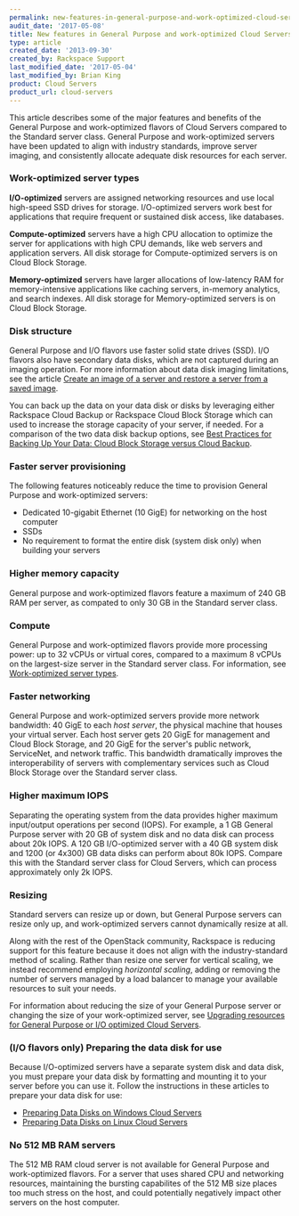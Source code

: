 ```yaml
---
permalink: new-features-in-general-purpose-and-work-optimized-cloud-servers/
audit_date: '2017-05-08'
title: New features in General Purpose and work-optimized Cloud Servers
type: article
created_date: '2013-09-30'
created_by: Rackspace Support
last_modified_date: '2017-05-04'
last_modified_by: Brian King
product: Cloud Servers
product_url: cloud-servers
---
```


This article describes some of the major features and benefits of the
General Purpose and work-optimized flavors of Cloud
Servers compared to the Standard server class. General Purpose and work-optimized servers have been updated to align
with industry standards, improve server imaging, and consistently
allocate adequate disk resources for each server.

### Work-optimized server types

**I/O-optimized** servers are assigned networking resources and use
local high-speed SSD drives for storage. I/O-optimized servers work best
for applications that require frequent or sustained disk access, like
databases.

**Compute-optimized** servers have a high CPU allocation to optimize the
server for applications with high CPU demands, like web servers and
application servers. All disk storage for Compute-optimized servers is
on Cloud Block Storage.

**Memory-optimized** servers have larger allocations of low-latency RAM
for memory-intensive applications like caching servers, in-memory
analytics, and search indexes. All disk storage for Memory-optimized
servers is on Cloud Block Storage.

### Disk structure

General Purpose and I/O flavors use faster solid state
drives (SSD). I/O flavors also have secondary data disks, which are not captured during an imaging operation. For more information about data disk imaging limitations, see the article [Create an image of a server and restore a server from a saved image](/how-to/create-an-image-of-a-server-and-restore-a-server-from-a-saved-image).

You can back up the data on your data disk or disks by leveraging either
Rackspace Cloud Backup or Rackspace Cloud Block Storage which
can used to increase the storage capacity of your server, if
needed. For a comparison of the two data disk backup options, see [Best Practices for Backing Up Your Data: Cloud Block Storage versus Cloud Backup](/how-to/best-practices-for-backing-up-your-data-cloud-block-storage-versus-cloud-backup).

### Faster server provisioning

The following features noticeably reduce the time to provision General
Purpose and work-optimized servers:

-   Dedicated 10-gigabit Ethernet (10 GigE) for networking on the host
    computer
-   SSDs
-   No requirement to format the entire disk (system disk only) when
    building your servers

### Higher memory capacity

General purpose and work-optimized flavors feature a maximum of 240 GB RAM per server, as compated to only 30 GB in the Standard
server class.

### Compute

General Purpose and work-optimized flavors provide more processing
power: up to 32 vCPUs or virtual cores, compared to a maximum 8 vCPUs on
the largest-size server in the Standard server class. For information,
see [Work-optimized server types](#work-optimized-server-types).

### Faster networking

General Purpose and work-optimized servers provide more network
bandwidth: 40 GigE to each *host server*, the
physical machine that houses your virtual server. Each host server
gets 20 GigE for management and Cloud Block Storage, and 20 GigE for the
server's public network, ServiceNet, and network traffic. This bandwidth
dramatically improves the interoperability of servers with complementary
services such as Cloud Block Storage over the Standard server class.

### Higher maximum IOPS

Separating the operating system from the data provides higher maximum
input/output operations per second (IOPS). For example, a 1 GB General
Purpose server with 20 GB of system disk and no data disk can process
about 20k IOPS. A 120 GB I/O-optimized server with a 40 GB system disk
and 1200 (or 4x300) GB data disks can perform about 80k IOPS. Compare
this with the Standard server class for Cloud Servers, which can process
approximately only 2k IOPS.

### Resizing

Standard servers can resize up or down, but General Purpose servers can resize only up, and work-optimized servers
cannot dynamically resize at all.

Along with the rest of the OpenStack community, Rackspace is reducing
support for this feature because it does not align with the
industry-standard method of scaling. Rather than resize one server for
vertical scaling, we instead recommend employing *horizontal
scaling*, adding or removing the number of servers managed by a load
balancer to manage your available resources to suit your needs.

For information about reducing the size of your General Purpose server
or changing the size of your work-optimized server, see [Upgrading resources for General Purpose or I/O optimized Cloud Servers](/how-to/upgrading-resources-for-general-purpose-or-io-optimized-cloud-servers).

### (I/O flavors only) Preparing the data disk for use

Because I/O-optimized servers have a separate system disk and data disk, you must prepare your data disk by formatting and
mounting it to your server before you can use it. Follow the
instructions in these articles to prepare your data disk for use:

-   [Preparing Data Disks on Windows Cloud Servers](/how-to/preparing-data-disks-on-windows-cloud-servers)
-   [Preparing Data Disks on Linux Cloud Servers](/how-to/preparing-data-disks-on-linux-cloud-servers)

### No 512 MB RAM servers

The 512 MB RAM cloud server is not available for General Purpose and
work-optimized flavors. For a server that uses shared CPU and networking
resources, maintaining the bursting capabilites of the 512 MB size places too much stress on
the host, and could potentially negatively impact other servers on the host computer.
